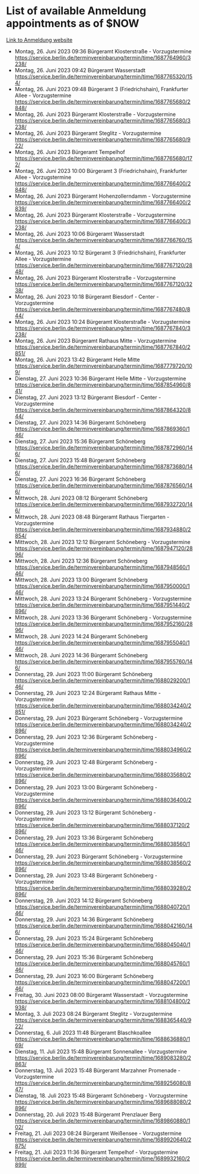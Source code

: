 # List of available Anmeldung appointments as of $NOW
[Link to Anmeldung website](https://service.berlin.de/terminvereinbarung/termin/tag.php?termin=1&anliegen[]=120686&dienstleisterlist=122210,122217,327316,122219,327312,122227,327314,122231,327346,122243,327348,122254,122252,329742,122260,329745,122262,329748,122271,327278,122273,327274,122277,327276,330436,122280,327294,122282,327290,122284,327292,122291,327270,122285,327266,122286,327264,122296,327268,150230,329760,122297,327286,122294,327284,122312,329763,122314,329775,122304,327330,122311,327334,122309,327332,317869,122281,327352,122279,329772,122283,122276,327324,122274,327326,122267,329766,122246,327318,122251,327320,122257,327322,122208,327298,122226,327300&herkunft=http%3A%2F%2Fservice.berlin.de%2Fdienstleistung%2F120686%2F)
- Montag, 26. Juni 2023 09:36 Bürgeramt Klosterstraße - Vorzugstermine https://service.berlin.de/terminvereinbarung/termin/time/1687764960/3238/
- Montag, 26. Juni 2023 09:42 Bürgeramt Wasserstadt https://service.berlin.de/terminvereinbarung/termin/time/1687765320/154/
- Montag, 26. Juni 2023 09:48 Bürgeramt 3 (Friedrichshain), Frankfurter Allee - Vorzugstermine https://service.berlin.de/terminvereinbarung/termin/time/1687765680/2848/
- Montag, 26. Juni 2023  Bürgeramt Klosterstraße - Vorzugstermine https://service.berlin.de/terminvereinbarung/termin/time/1687765680/3238/
- Montag, 26. Juni 2023  Bürgeramt Steglitz - Vorzugstermine https://service.berlin.de/terminvereinbarung/termin/time/1687765680/922/
- Montag, 26. Juni 2023  Bürgeramt Tempelhof https://service.berlin.de/terminvereinbarung/termin/time/1687765680/172/
- Montag, 26. Juni 2023 10:00 Bürgeramt 3 (Friedrichshain), Frankfurter Allee - Vorzugstermine https://service.berlin.de/terminvereinbarung/termin/time/1687766400/2848/
- Montag, 26. Juni 2023  Bürgeramt Hohenzollerndamm - Vorzugstermine https://service.berlin.de/terminvereinbarung/termin/time/1687766400/2839/
- Montag, 26. Juni 2023  Bürgeramt Klosterstraße - Vorzugstermine https://service.berlin.de/terminvereinbarung/termin/time/1687766400/3238/
- Montag, 26. Juni 2023 10:06 Bürgeramt Wasserstadt https://service.berlin.de/terminvereinbarung/termin/time/1687766760/154/
- Montag, 26. Juni 2023 10:12 Bürgeramt 3 (Friedrichshain), Frankfurter Allee - Vorzugstermine https://service.berlin.de/terminvereinbarung/termin/time/1687767120/2848/
- Montag, 26. Juni 2023  Bürgeramt Klosterstraße - Vorzugstermine https://service.berlin.de/terminvereinbarung/termin/time/1687767120/3238/
- Montag, 26. Juni 2023 10:18 Bürgeramt Biesdorf - Center - Vorzugstermine https://service.berlin.de/terminvereinbarung/termin/time/1687767480/844/
- Montag, 26. Juni 2023 10:24 Bürgeramt Klosterstraße - Vorzugstermine https://service.berlin.de/terminvereinbarung/termin/time/1687767840/3238/
- Montag, 26. Juni 2023  Bürgeramt Rathaus Mitte - Vorzugstermine https://service.berlin.de/terminvereinbarung/termin/time/1687767840/2851/
- Montag, 26. Juni 2023 13:42 Bürgeramt Helle Mitte https://service.berlin.de/terminvereinbarung/termin/time/1687779720/109/
- Dienstag, 27. Juni 2023 10:36 Bürgeramt Helle Mitte - Vorzugstermine https://service.berlin.de/terminvereinbarung/termin/time/1687854960/841/
- Dienstag, 27. Juni 2023 13:12 Bürgeramt Biesdorf - Center - Vorzugstermine https://service.berlin.de/terminvereinbarung/termin/time/1687864320/844/
- Dienstag, 27. Juni 2023 14:36 Bürgeramt Schöneberg https://service.berlin.de/terminvereinbarung/termin/time/1687869360/146/
- Dienstag, 27. Juni 2023 15:36 Bürgeramt Schöneberg https://service.berlin.de/terminvereinbarung/termin/time/1687872960/146/
- Dienstag, 27. Juni 2023 15:48 Bürgeramt Schöneberg https://service.berlin.de/terminvereinbarung/termin/time/1687873680/146/
- Dienstag, 27. Juni 2023 16:36 Bürgeramt Schöneberg https://service.berlin.de/terminvereinbarung/termin/time/1687876560/146/
- Mittwoch, 28. Juni 2023 08:12 Bürgeramt Schöneberg https://service.berlin.de/terminvereinbarung/termin/time/1687932720/146/
- Mittwoch, 28. Juni 2023 08:48 Bürgeramt Rathaus Tiergarten - Vorzugstermine https://service.berlin.de/terminvereinbarung/termin/time/1687934880/2854/
- Mittwoch, 28. Juni 2023 12:12 Bürgeramt Schöneberg - Vorzugstermine https://service.berlin.de/terminvereinbarung/termin/time/1687947120/2896/
- Mittwoch, 28. Juni 2023 12:36 Bürgeramt Schöneberg https://service.berlin.de/terminvereinbarung/termin/time/1687948560/146/
- Mittwoch, 28. Juni 2023 13:00 Bürgeramt Schöneberg https://service.berlin.de/terminvereinbarung/termin/time/1687950000/146/
- Mittwoch, 28. Juni 2023 13:24 Bürgeramt Schöneberg - Vorzugstermine https://service.berlin.de/terminvereinbarung/termin/time/1687951440/2896/
- Mittwoch, 28. Juni 2023 13:36 Bürgeramt Schöneberg - Vorzugstermine https://service.berlin.de/terminvereinbarung/termin/time/1687952160/2896/
- Mittwoch, 28. Juni 2023 14:24 Bürgeramt Schöneberg https://service.berlin.de/terminvereinbarung/termin/time/1687955040/146/
- Mittwoch, 28. Juni 2023 14:36 Bürgeramt Schöneberg https://service.berlin.de/terminvereinbarung/termin/time/1687955760/146/
- Donnerstag, 29. Juni 2023 11:00 Bürgeramt Schöneberg https://service.berlin.de/terminvereinbarung/termin/time/1688029200/146/
- Donnerstag, 29. Juni 2023 12:24 Bürgeramt Rathaus Mitte - Vorzugstermine https://service.berlin.de/terminvereinbarung/termin/time/1688034240/2851/
- Donnerstag, 29. Juni 2023  Bürgeramt Schöneberg - Vorzugstermine https://service.berlin.de/terminvereinbarung/termin/time/1688034240/2896/
- Donnerstag, 29. Juni 2023 12:36 Bürgeramt Schöneberg - Vorzugstermine https://service.berlin.de/terminvereinbarung/termin/time/1688034960/2896/
- Donnerstag, 29. Juni 2023 12:48 Bürgeramt Schöneberg - Vorzugstermine https://service.berlin.de/terminvereinbarung/termin/time/1688035680/2896/
- Donnerstag, 29. Juni 2023 13:00 Bürgeramt Schöneberg - Vorzugstermine https://service.berlin.de/terminvereinbarung/termin/time/1688036400/2896/
- Donnerstag, 29. Juni 2023 13:12 Bürgeramt Schöneberg - Vorzugstermine https://service.berlin.de/terminvereinbarung/termin/time/1688037120/2896/
- Donnerstag, 29. Juni 2023 13:36 Bürgeramt Schöneberg https://service.berlin.de/terminvereinbarung/termin/time/1688038560/146/
- Donnerstag, 29. Juni 2023  Bürgeramt Schöneberg - Vorzugstermine https://service.berlin.de/terminvereinbarung/termin/time/1688038560/2896/
- Donnerstag, 29. Juni 2023 13:48 Bürgeramt Schöneberg - Vorzugstermine https://service.berlin.de/terminvereinbarung/termin/time/1688039280/2896/
- Donnerstag, 29. Juni 2023 14:12 Bürgeramt Schöneberg https://service.berlin.de/terminvereinbarung/termin/time/1688040720/146/
- Donnerstag, 29. Juni 2023 14:36 Bürgeramt Schöneberg https://service.berlin.de/terminvereinbarung/termin/time/1688042160/146/
- Donnerstag, 29. Juni 2023 15:24 Bürgeramt Schöneberg https://service.berlin.de/terminvereinbarung/termin/time/1688045040/146/
- Donnerstag, 29. Juni 2023 15:36 Bürgeramt Schöneberg https://service.berlin.de/terminvereinbarung/termin/time/1688045760/146/
- Donnerstag, 29. Juni 2023 16:00 Bürgeramt Schöneberg https://service.berlin.de/terminvereinbarung/termin/time/1688047200/146/
- Freitag, 30. Juni 2023 08:00 Bürgeramt Wasserstadt - Vorzugstermine https://service.berlin.de/terminvereinbarung/termin/time/1688104800/2938/
- Montag, 3. Juli 2023 08:24 Bürgeramt Steglitz - Vorzugstermine https://service.berlin.de/terminvereinbarung/termin/time/1688365440/922/
- Donnerstag, 6. Juli 2023 11:48 Bürgeramt Blaschkoallee https://service.berlin.de/terminvereinbarung/termin/time/1688636880/169/
- Dienstag, 11. Juli 2023 15:48 Bürgeramt Sonnenallee - Vorzugstermine https://service.berlin.de/terminvereinbarung/termin/time/1689083280/2863/
- Donnerstag, 13. Juli 2023 15:48 Bürgeramt Marzahner Promenade - Vorzugstermine https://service.berlin.de/terminvereinbarung/termin/time/1689256080/847/
- Dienstag, 18. Juli 2023 15:48 Bürgeramt Schöneberg - Vorzugstermine https://service.berlin.de/terminvereinbarung/termin/time/1689688080/2896/
- Donnerstag, 20. Juli 2023 15:48 Bürgeramt Prenzlauer Berg https://service.berlin.de/terminvereinbarung/termin/time/1689860880/102/
- Freitag, 21. Juli 2023 08:24 Bürgeramt Weißensee - Vorzugstermine https://service.berlin.de/terminvereinbarung/termin/time/1689920640/2875/
- Freitag, 21. Juli 2023 11:36 Bürgeramt Tempelhof - Vorzugstermine https://service.berlin.de/terminvereinbarung/termin/time/1689932160/2899/
